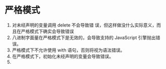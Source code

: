 # 严格模式

1. 对未经声明的变量调用 delete 不会导致错 误，但这样做没什么实际意义，而且在严格模式下确实会导致错误
2. 八进制字面量在严格模式下是无效的，会导致支持的 JavaScript 引擎抛出错误。
3. 严格模式下不允许使用 with 语句，否则将视为语法错误。
4. 在严格模式下，初始化未经声明的变量会导致错误。
5. 